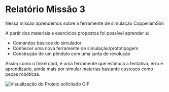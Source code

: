# Relatório Missão 3

Nessa missão aprendemos sobre a ferramente de simulação CoppeliamSim

A partir dos materiais e exercícios propostos foi possível aprender a:

- Comandos básicos do simulador
- Conhecer uma nova ferramente de simulação/prototipagem
- Construção de um pêndulo com uma junta de revolução

Assim como o tinkercard, é uma ferramente que estimula a tentativa, erro e aprendizado, ainda mais por simular materias bastante custosos como peças robóticas.

![Visualização do Projeto solicitado GIF](./Images/Missão%203%20RAS%20GIF.gif)
